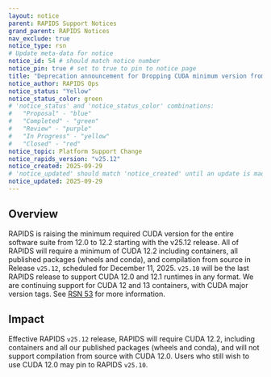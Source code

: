 ```yaml
---
layout: notice
parent: RAPIDS Support Notices
grand_parent: RAPIDS Notices
nav_exclude: true
notice_type: rsn
# Update meta-data for notice
notice_id: 54 # should match notice number
notice_pin: true # set to true to pin to notice page
title: "Deprecation announcement for Dropping CUDA minimum version from 12.0 to 12.2 in v25.12"
notice_author: RAPIDS Ops
notice_status: "Yellow"
notice_status_color: green
# 'notice_status' and 'notice_status_color' combinations:
#   "Proposal" - "blue"
#   "Completed" - "green"
#   "Review" - "purple"
#   "In Progress" - "yellow"
#   "Closed" - "red"
notice_topic: Platform Support Change
notice_rapids_version: "v25.12"
notice_created: 2025-09-29
# 'notice_updated' should match 'notice_created' until an update is made
notice_updated: 2025-09-29
---
```


## Overview

RAPIDS is raising the minimum required CUDA version for the entire software suite from 12.0 to 12.2 starting with the v25.12 release.
All of RAPIDS will require a minimum of CUDA 12.2 including containers, all published packages (wheels and conda), and compilation from source in Release `v25.12`, scheduled for December 11, 2025.
`v25.10` will be the last RAPIDS release to support CUDA 12.0 and 12.1 runtimes in any format.
We are continuing support for CUDA 12 and 13 containers, with CUDA major version tags. See [RSN 53](https://docs.rapids.ai/notices/rsn0053/) for more information.

## Impact

Effective RAPIDS `v25.12` release, RAPIDS will require CUDA 12.2, including containers and all our published packages (wheels and conda), and will not support compilation from source with CUDA 12.0.
Users who still wish to use CUDA 12.0 may pin to RAPIDS `v25.10`.
